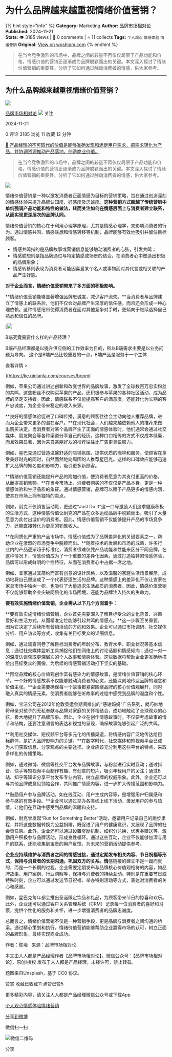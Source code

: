 # 为什么品牌越来越重视情绪价值营销？
{% hint style="info" %}
**Category:** Marketing
**Author:** [品牌市场相对论](https://www.woshipm.com/u/1243814)
**Published:** 2024-11-21  
**Stats:** 👁️ 3185 views | 💬 0 comments | ⭐ 11 collects
**Tags:** `个人观点` `情感体验` `情绪营销`
**Original:** [View on woshipm.com](https://www.woshipm.com/marketing/6143719.html)
{% endhint %}
> 在当今竞争激烈的市场中，品牌之间的较量不再仅仅局限于产品功能和价格，情感价值的营销正逐渐成为品牌脱颖而出的关键。本文深入探讨了情绪价值营销的重要性，分析了它如何通过触动消费者的情感，供大家参考。

---

## 为什么品牌越来越重视情绪价值营销？

[![](https://static.woshipm.com/view/woshipm_api_def_20230701144615_1723.png?imageView2/1/w/72/h/72/q/100)](https://www.woshipm.com/u/1243814)

[品牌市场相对论](https://www.woshipm.com/u/1243814) ![](https://static.woshipm.com/tag/1101_1@2x.png) 关注

2024-11-21

0 评论 3185 浏览 11 收藏 12 分钟

[🔗 产品经理的不可取代的价值是能够准确发现和满足用户需求，把需求转化为产品，并协调资源推动产品落地，创造商业价值。](https://ke.qidianla.com/courses/90pm)

> 在当今竞争激烈的市场中，品牌之间的较量不再仅仅局限于产品功能和价格，情感价值的营销正逐渐成为品牌脱颖而出的关键。本文深入探讨了情绪价值营销的重要性，分析了它如何通过触动消费者的情感，供大家参考。

![](https://image.woshipm.com/2023/04/14/113e13f4-da8e-11ed-9503-00163e0b5ff3.jpg)

情绪价值营销是一种以激发消费者正面情感为目标的营销策略，旨在通过创造深刻的情感体验来提升品牌认知度、好感度及忠诚度。**这种营销方式超越了传统营销中单纯强调产品功能和特性的做法，转而关注如何在情感层面上与消费者建立联系，从而实现更深层次的品牌认同。**

情绪价值营销的核心在于利用心理学原理，尤其是情感心理学，来影响消费者的行为。通过情感共鸣、情感联想和情感转移等机制，品牌能够有效地吸引并留住目标顾客。

*   情感共鸣指的是品牌故事或营销信息能够触动消费者的心弦，引发共鸣；
*   情感联想则是指品牌通过与特定情感或场景的结合，在消费者心中塑造出积极的品牌形象；
*   情感转移则表现为消费者可能因喜爱某个名人或事物而对其代言或相关联的产品产生好感。

**对于企业而言，情绪价值营销带来了多方面的积极影响。**

**情绪价值营销能够显著增强品牌忠诚度，减少客户流失。**当消费者与品牌建立了情感上的联系后，他们不仅会对品牌产生深厚的信任感，而且还会形成一种心理依赖。这种情感纽带使得消费者在面对其他竞争对手时，更倾向于继续选择自己熟悉和信任的品牌。

[![](https://image.woshipm.com/2023/08/02/f7cafd68-30e3-11ee-9da3-00163e0b5ff3.png)

B端究竟需要什么样的产品经理？

B端产品经理都是以提升供应侧的工作效率为目的，所以B端需求主要是以业务问题为导向。 这个是B端产品比较重要的一点，B端产品是服务于一个主体 ...

查看详情 >

](https://ke.qidianla.com/courses/bcpm)

例如，苹果公司通过讲述创新和改变世界的品牌故事，激发了全球数百万忠实粉丝的共鸣，这些粉丝不仅购买苹果的产品，还积极参与苹果的各种社区活动，成为品牌的坚定支持者。因此，情感联系不仅能提高客户的满意度，还能转化为长期的客户忠诚度，为企业带来稳定的收入来源。

**良好的情感体验促进了口碑传播，满意的顾客往往会主动向他人推荐品牌，进而为企业带来更多的潜在客户。**在现代社会，人们越来越依赖他人的推荐来做出购买决定。当消费者对某个品牌产生了正面的情感体验时，他们通常会通过社交媒体、朋友聚会等各种渠道分享自己的经历。这种口口相传的方式不仅成本低廉，而且效果显著，因为来自亲朋好友的推荐往往比广告更具说服力。

例如，星巴克通过营造温馨舒适的店铺氛围，提供优质的咖啡和服务，使顾客在享受美好时光的同时，自然而然地向周围的人推荐星巴克。这样的口碑效应能够迅速扩大品牌的知名度和影响力，吸引更多新顾客。

**情绪价值营销还能提升产品的附加价值，使消费者愿意为其支付更高的价格，从而提高销售额。**在当今市场上，消费者购买的不仅仅是产品本身，更是一种情感体验和生活品质的象征。通过情感营销，品牌可以赋予产品更多的情感内涵，使其在市场上拥有独特的卖点。

例如，耐克不仅销售运动鞋，更通过“Just Do It”这一口号激励人们追求健康积极的生活方式，这种情感价值让耐克的产品在众多运动品牌中脱颖而出，吸引了大量愿意为此付出溢价的消费者。因此，情感价值营销不仅能够提升产品的市场竞争力，还能直接转化为更高的销售收入。

**在同质化严重的产品市场中，情感价值成为了品牌差异化的关键要素之一，帮助企业在激烈的市场竞争中脱颖而出。**随着技术的发展和市场的成熟，许多行业内的产品逐渐趋于标准化，消费者很难仅凭产品功能和性能来区分不同品牌。在这种情况下，情感价值成为了一个重要的差异化因素。通过打造独特的情感体验，品牌可以形成鲜明的个性特征，从而在消费者心中占据一席之地。

例如，宜家通过其简约而富有创意的设计风格，以及温馨的家庭生活场景展示，成功地将自己塑造成了一个代表舒适生活的品牌。这种情感上的差异化不仅让宜家在家具市场中独树一帜，也吸引了大量追求生活品质的消费者。因此，情感价值营销不仅能够帮助企业突破同质化的市场困境，还能为品牌注入持久的生命力。

**要有效实施情绪价值营销，企业需从以下几个方面着手：**

**要有效实施情绪价值营销，企业首先需要深入了解目标受众的文化背景、兴趣爱好和生活方式，从而精准定位能够引起共鸣的情感点。**这一步骤至关重要，因为它决定了后续所有营销活动的方向和效果。企业可以通过市场调研、社交媒体分析、用户访谈等方式，收集有关目标受众的详细信息。

例如，通过调查问卷了解目标消费者的年龄分布、教育水平、职业状况等基本信息；通过社交媒体监听工具捕捉他们在网络上的讨论话题和情感倾向；通过一对一的深度访谈获取更深层次的个人故事和情感体验。这些数据将帮助企业更准确地描绘出目标受众的画像，为后续的情感营销活动打下坚实的基础。

**围绕品牌的核心价值观创作富有感染力的情感故事，是情绪价值营销的核心环节。一个好的情感故事不仅能够触动消费者的心灵，还能深刻地传达品牌的理念和价值主张。**企业需要确保每一个故事都紧密围绕品牌的核心价值观展开，同时融入真实的情感元素，使消费者能够在听故事的过程中感受到品牌的温度和个性。

例如，宝洁公司在2012年伦敦奥运会期间推出的“感谢妈妈”广告系列，就巧妙地将母亲对孩子的无私奉献与品牌对家庭的关怀相结合，成功地触动了全球观众的心弦，极大地提升了品牌形象。因此，企业在创作情感故事时，不仅要考虑故事的情节和结构，还要注意语言的表达和视觉的呈现，确保故事能够引起广泛的共鸣。

**利用社交媒体、短视频平台等多元化的传播渠道，将情感内容广泛地传达给目标群体，是扩大品牌影响力的关键。**在数字时代，社交媒体和短视频平台已成为人们获取信息、分享观点的主要途径。企业应该充分利用这些平台的特点，采取多样化的传播策略。

例如，通过微博、微信等社交平台发布品牌故事，与粉丝进行实时互动；通过抖音、快手等短视频平台制作有趣、有创意的短片，吸引年轻用户的关注；通过B站、知乎等知识分享平台发布专业内容，树立品牌的权威形象。此外，企业还可以与其他品牌或意见领袖合作，共同推广情感内容，进一步扩大传播范围和影响力。

**鼓励用户参与品牌活动，如在线互动、用户生成内容等，是增强用户归属感和参与感的有效手段。**企业可以通过举办各类线上线下活动，激发用户的参与热情，让他们在互动中感受到品牌的温暖和支持。

例如，耐克曾发起“Run for Something Better”活动，邀请用户记录自己的跑步里程，并将这些数据转换为公益捐赠，既促进了用户的健康意识，又展现了品牌的社会责任感。此外，企业还可以通过设置奖励机制，如积分兑换、优惠券赠送等，激励用户积极参与品牌活动，形成良性循环。通过这些互动，企业不仅能够加深与用户的联系，还能收集到宝贵的用户反馈，为未来的营销活动提供参考。

**企业应持续维护与消费者之间的情感链接，通过定期发布相关内容、节日祝福等形式，保持与消费者的长期沟通，巩固双方的关系。情**感链接的建立不是一蹴而就的，而是一个长期的过程。企业需要定期发布与品牌核心价值观相符的内容，如品牌故事、用户案例、行业洞察等，保持与消费者的持续互动。特别是在重要节日或特殊时刻，企业可以通过发送节日祝福、举办特别活动等方式，表达对消费者的关心和感谢。

例如，星巴克每年都会推出圣诞限定饮品和礼品，为顾客带来节日的惊喜和欢乐。此外，企业还可以通过客户关系管理系统（CRM）记录每一位消费者的喜好和习惯，提供个性化的服务和关怀，进一步增强消费者的品牌忠诚度。

总而言之，情绪价值营销不仅是一种营销手段，更是品牌与消费者之间沟通的桥梁。通过精心策划和执行，情绪价值营销能够帮助企业赢得市场的认可，树立正面的品牌形象，最终实现商业成功。

作者：陈壕   来源：品牌市场相对论

本文由人人都是产品经理作者【品牌市场相对论】，微信公众号：【品牌市场相对论】，原创/授权 发布于人人都是产品经理，未经许可，禁止转载。

题图来自Unsplash，基于 CC0 协议。

赞赏 收藏已收藏11 点赞已赞5

更多精彩内容，请关注人人都是产品经理微信公众号或下载App

[个人观点](https://www.woshipm.com/tag/%e4%b8%aa%e4%ba%ba%e8%a7%82%e7%82%b9)[情感体验](https://www.woshipm.com/tag/%e6%83%85%e6%84%9f%e4%bd%93%e9%aa%8c)[情绪营销](https://www.woshipm.com/tag/%e6%83%85%e7%bb%aa%e8%90%a5%e9%94%80)

[分享到微博](https://service.weibo.com/share/share.php?appkey=2775287854&title=为什么品牌越来越重视情绪价值营销？&url=https://www.woshipm.com/marketing/6143719.html&pic=https://image.woshipm.com/2023/04/14/113e13f4-da8e-11ed-9503-00163e0b5ff3.jpg)

微信扫一扫

![微信二维码](https://api.pwmqr.com/qrcode/create/?url=https://www.woshipm.com/marketing/6143719.html)

分享